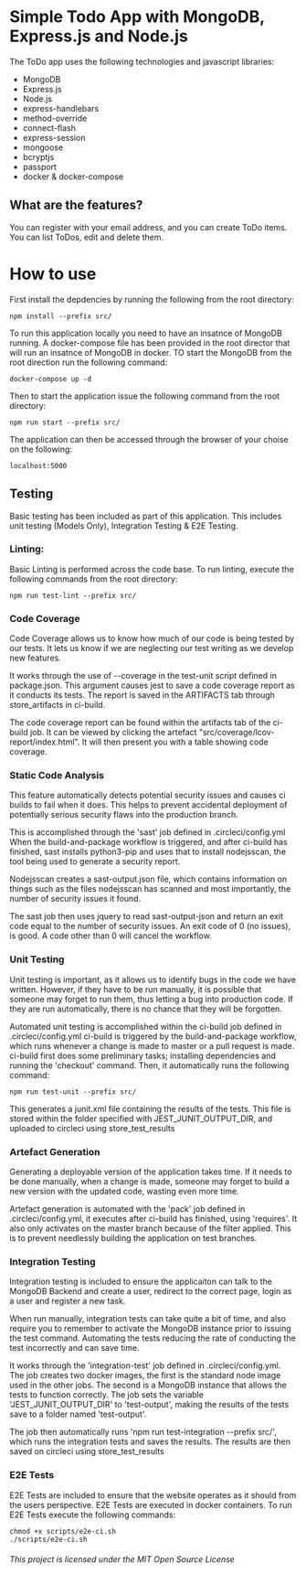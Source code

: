 # Simple Todo App with MongoDB, Express.js and Node.js
The ToDo app uses the following technologies and javascript libraries:
* MongoDB
* Express.js
* Node.js
* express-handlebars
* method-override
* connect-flash
* express-session
* mongoose
* bcryptjs
* passport
* docker & docker-compose

## What are the features?
You can register with your email address, and you can create ToDo items. You can list ToDos, edit and delete them. 

# How to use
First install the depdencies by running the following from the root directory:

```
npm install --prefix src/
```

To run this application locally you need to have an insatnce of MongoDB running. A docker-compose file has been provided in the root director that will run an insatnce of MongoDB in docker. TO start the MongoDB from the root direction run the following command:

```
docker-compose up -d
```

Then to start the application issue the following command from the root directory:
```
npm run start --prefix src/
```

The application can then be accessed through the browser of your choise on the following:

```
localhost:5000
```

## Testing

Basic testing has been included as part of this application. This includes unit testing (Models Only), Integration Testing & E2E Testing.

### Linting:
Basic Linting is performed across the code base. To run linting, execute the following commands from the root directory:

```
npm run test-lint --prefix src/
```

### Code Coverage
Code Coverage allows us to know how much of our code is being tested by our tests.
It lets us know if we are neglecting our test writing as we develop new features.

It works through the use of --coverage in the test-unit script defined in package.json. This argument causes jest to save a code coverage report as it conducts its tests. The report is saved in the ARTIFACTS tab through store_artifacts in ci-build.

The code coverage report can be found within the artifacts tab of the ci-build job. It can be viewed by clicking the artefact "src/coverage/lcov-report/index.html". It will then present you with a table showing code coverage.

### Static Code Analysis
This feature automatically detects potential security issues and causes ci builds to fail when it does.
This helps to prevent accidental deployment of potentially serious security flaws into the production branch.

This is accomplished through the 'sast' job defined in .circleci/config.yml
When the build-and-package workflow is triggered, and after ci-build has finished, sast installs python3-pip and uses that to install nodejsscan, the tool being used to generate a security report.

Nodejsscan creates a sast-output.json file, which contains information on things such as the files nodejsscan has scanned and most importantly, the number of security issues it found.

The sast job then uses jquery to read sast-output-json and return an exit code equal to the number of security issues. An exit code of 0 (no issues), is good. A code other than 0 will cancel the workflow.


### Unit Testing
Unit testing is important, as it allows us to identify bugs in the code we have written. However, if they have to be run
manually, it is possible that someone may forget to run them, thus letting a bug into production code. If they are run automatically, there is no chance that they will be forgotten.

Automated unit testing is accomplished within the ci-build job defined in .circleci/config.yml
ci-build is triggered by the build-and-package workflow, which runs whenever a change is made to master or a pull request is made.
ci-build first does some preliminary tasks; installing dependencies and running the 'checkout' command. Then, it automatically runs the following command:
```
npm run test-unit --prefix src/
```
This generates a junit.xml file containing the results of the tests. This file is stored within the folder specified with JEST_JUNIT_OUTPUT_DIR, and uploaded to circleci using store_test_results

### Artefact Generation
Generating a deployable version of the application takes time. If it needs to be done manually, when a change is made, someone may forget to build a new version with the updated code, wasting even more time.

Artefact generation is automated with the 'pack' job defined in .circleci/config.yml, it executes after ci-build has finished, using 'requires'. It also only activates on the master branch because of the filter applied. This is to prevent needlessly building the application on test branches.

### Integration Testing
Integration testing is included to ensure the applicaiton can talk to the MongoDB Backend and create a user, redirect to the correct page, login as a user and register a new task. 

When run manually, integration tests can take quite a bit of time, and also require you to remember to activate the MongoDB instance prior to issuing the test command. Automating the tests reducing the rate of conducting the test incorrectly and can save time.

It works through the 'integration-test' job defined in .circleci/config.yml.
The job creates two docker images, the first is the standard node image used in the other jobs. The second is a MongoDB instance that allows the tests to function correctly.
The job sets the variable 'JEST_JUNIT_OUTPUT_DIR' to 'test-output', making the results of the tests save to a folder named 'test-output'.

The job then automatically runs 'npm run test-integration --prefix src/', which runs the integration tests and saves the results. The results are then saved on circleci using store_test_results

### E2E Tests
E2E Tests are included to ensure that the website operates as it should from the users perspective. E2E Tests are executed in docker containers. To run E2E Tests execute the following commands:

```
chmod +x scripts/e2e-ci.sh
./scripts/e2e-ci.sh
```


###### This project is licensed under the MIT Open Source License
